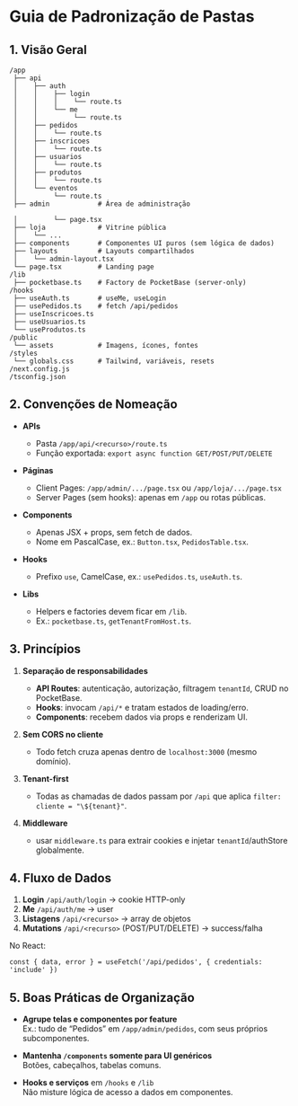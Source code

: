 # Guia de Padronização de Pastas

## 1. Visão Geral

```plaintext
/app
 ├── api
 │    ├── auth
 │    │    ├── login
 │    │    │    └── route.ts
 │    │    └── me
 │    │         └── route.ts
 │    ├── pedidos
 │    │    └── route.ts
 │    ├── inscricoes
 │    │    └── route.ts
 │    ├── usuarios
 │    │    └── route.ts
 │    ├── produtos
 │    │    └── route.ts
 │    └── eventos
 │         └── route.ts
 ├── admin            # Área de administração

 │         └── page.tsx
 ├── loja             # Vitrine pública
 │    └── ...
 ├── components       # Componentes UI puros (sem lógica de dados)
 ├── layouts          # Layouts compartilhados
 │    └── admin-layout.tsx
 └── page.tsx         # Landing page
/lib
 ├── pocketbase.ts    # Factory de PocketBase (server-only)
/hooks
 ├── useAuth.ts       # useMe, useLogin
 ├── usePedidos.ts    # fetch /api/pedidos
 ├── useInscricoes.ts
 ├── useUsuarios.ts
 └── useProdutos.ts
/public
 └── assets           # Imagens, ícones, fontes
/styles
 └── globals.css      # Tailwind, variáveis, resets
/next.config.js
/tsconfig.json
```

## 2. Convenções de Nomeação

- **APIs**

  - Pasta `/app/api/<recurso>/route.ts`
  - Função exportada: `export async function GET/POST/PUT/DELETE`

- **Páginas**

  - Client Pages: `/app/admin/.../page.tsx` ou `/app/loja/.../page.tsx`
  - Server Pages (sem hooks): apenas em `/app` ou rotas públicas.

- **Components**

  - Apenas JSX + props, sem fetch de dados.
  - Nome em PascalCase, ex.: `Button.tsx`, `PedidosTable.tsx`.

- **Hooks**

  - Prefixo `use`, CamelCase, ex.: `usePedidos.ts`, `useAuth.ts`.

- **Libs**
  - Helpers e factories devem ficar em `/lib`.
  - Ex.: `pocketbase.ts`, `getTenantFromHost.ts`.

## 3. Princípios

1. **Separação de responsabilidades**

   - **API Routes**: autenticação, autorização, filtragem `tenantId`, CRUD no PocketBase.
   - **Hooks**: invocam `/api/*` e tratam estados de loading/erro.
   - **Components**: recebem dados via props e renderizam UI.

2. **Sem CORS no cliente**

   - Todo fetch cruza apenas dentro de `localhost:3000` (mesmo domínio).

3. **Tenant-first**

   - Todas as chamadas de dados passam por `/api` que aplica `filter: cliente = "\${tenant}"`.

4. **Middleware**
   - usar `middleware.ts` para extrair cookies e injetar `tenantId`/authStore globalmente.

## 4. Fluxo de Dados

1. **Login** `/api/auth/login` → cookie HTTP-only
2. **Me** `/api/auth/me` → user
3. **Listagens** `/api/<recurso>` → array de objetos
4. **Mutations** `/api/<recurso>` (POST/PUT/DELETE) → success/falha

No React:

```tsx
const { data, error } = useFetch('/api/pedidos', { credentials: 'include' })
```

## 5. Boas Práticas de Organização

- **Agrupe telas e componentes por feature**  
  Ex.: tudo de “Pedidos” em `/app/admin/pedidos`, com seus próprios subcomponentes.

- **Mantenha `/components` somente para UI genéricos**  
  Botões, cabeçalhos, tabelas comuns.

- **Hooks e serviços** em `/hooks` e `/lib`  
  Não misture lógica de acesso a dados em componentes.

